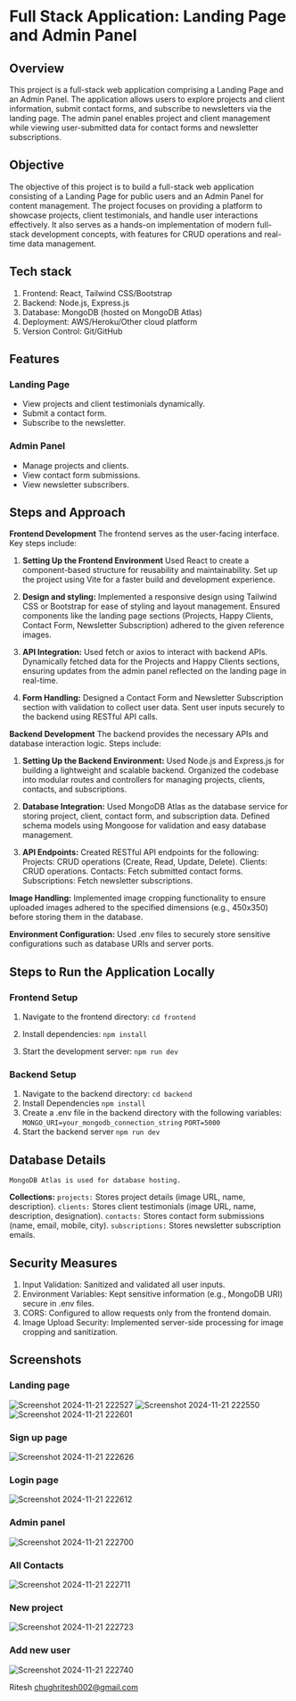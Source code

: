 # Full Stack Application: Landing Page and Admin Panel
## Overview
This project is a full-stack web application comprising a Landing Page and an Admin Panel. The application allows users to explore projects and client information, submit contact forms, and subscribe to newsletters via the landing page. The admin panel enables project and client management while viewing user-submitted data for contact forms and newsletter subscriptions.

## Objective
The objective of this project is to build a full-stack web application consisting of a Landing Page for public users and an Admin Panel for content management. The project focuses on providing a platform to showcase projects, client testimonials, and handle user interactions effectively. It also serves as a hands-on implementation of modern full-stack development concepts, with features for CRUD operations and real-time data management.

## Tech stack
1. Frontend: React, Tailwind CSS/Bootstrap
2. Backend: Node.js, Express.js
3. Database: MongoDB (hosted on MongoDB Atlas)
4. Deployment: AWS/Heroku/Other cloud platform
5. Version Control: Git/GitHub

## Features
### Landing Page
- View projects and client testimonials dynamically.
- Submit a contact form.
- Subscribe to the newsletter.

### Admin Panel
- Manage projects and clients.
- View contact form submissions.
- View newsletter subscribers.
## Steps and Approach
**Frontend Development**
The frontend serves as the user-facing interface. Key steps include:

1. **Setting Up the Frontend Environment**
    Used React to create a component-based structure for reusability and maintainability.
    Set up the project using Vite for a faster build and development experience.

2. **Design and styling:**
    Implemented a responsive design using Tailwind CSS or Bootstrap for ease of styling and layout management.
    Ensured components like the landing page sections (Projects, Happy Clients, Contact Form, Newsletter Subscription) adhered to the given reference images.

3. **API Integration:**
    Used fetch or axios to interact with backend APIs.
    Dynamically fetched data for the Projects and Happy Clients sections, ensuring updates from the admin panel reflected on the landing page in real-time.

4. **Form Handling:**
    Designed a Contact Form and Newsletter Subscription section with validation to collect user data.
    Sent user inputs securely to the backend using RESTful API calls.

**Backend Development**
The backend provides the necessary APIs and database interaction logic. Steps include:

1. **Setting Up the Backend Environment:**
    Used Node.js and Express.js for building a lightweight and scalable backend.
    Organized the codebase into modular routes and controllers for managing projects, clients, contacts, and subscriptions.

2. **Database Integration:**
    Used MongoDB Atlas as the database service for storing project, client, contact form, and subscription data.
    Defined schema models using Mongoose for validation and easy database management.

3. **API Endpoints:**
    Created RESTful API endpoints for the following:
    Projects: CRUD operations (Create, Read, Update, Delete).
    Clients: CRUD operations.
    Contacts: Fetch submitted contact forms.
    Subscriptions: Fetch newsletter subscriptions.

**Image Handling:**
    Implemented image cropping functionality to ensure uploaded images adhered to the specified dimensions (e.g., 450x350) before storing them in the database.

**Environment Configuration:**
    Used .env files to securely store sensitive configurations such as database URIs and server ports.

## Steps to Run the Application Locally
### Frontend Setup
1. Navigate to the frontend directory:
    `cd frontend`

2. Install dependencies:
    `npm install`

3. Start the development server:
    `npm run dev`

### Backend Setup
1. Navigate to the backend directory:
    `cd backend`
2. Install Dependencies
    `npm install`
3. Create a .env file in the backend directory with the following variables:
    `MONGO_URI=your_mongodb_connection_string`
    `PORT=5000`
4. Start the backend server
    `npm run dev`

## Database Details
    MongoDB Atlas is used for database hosting.
**Collections:**
`projects:` Stores project details (image URL, name, description).
`clients:` Stores client testimonials (image URL, name, description, designation).
`contacts:` Stores contact form submissions (name, email, mobile, city).
`subscriptions:` Stores newsletter subscription emails.

## Security Measures
1. Input Validation: Sanitized and validated all user inputs.
2. Environment Variables: Kept sensitive information (e.g., MongoDB URI) secure in .env files.
3. CORS: Configured to allow requests only from the frontend domain.
4. Image Upload Security: Implemented server-side processing for image cropping and sanitization.

## Screenshots
### Landing page
![Screenshot 2024-11-21 222527](https://github.com/user-attachments/assets/a4d62552-a0d9-461c-b28f-1a5d37eadacc)
![Screenshot 2024-11-21 222550](https://github.com/user-attachments/assets/0ab446ad-8aef-49c1-b657-b292b391d1d2)
![Screenshot 2024-11-21 222601](https://github.com/user-attachments/assets/2f0773aa-73f5-4db3-9d89-942468e3a2a5)


### Sign up page
![Screenshot 2024-11-21 222626](https://github.com/user-attachments/assets/c1b8de8d-4ec5-42d1-8b8f-03cc1ad8046d)

### Login page
![Screenshot 2024-11-21 222612](https://github.com/user-attachments/assets/408f958e-35b5-473d-b999-f316ce459c03)


### Admin panel
![Screenshot 2024-11-21 222700](https://github.com/user-attachments/assets/a0bb1032-e154-47c4-aec6-6449c83e4c34)

### All Contacts
![Screenshot 2024-11-21 222711](https://github.com/user-attachments/assets/04403cf5-2024-4571-b0e8-933b526d3adb)

### New project
![Screenshot 2024-11-21 222723](https://github.com/user-attachments/assets/f7aafbb2-eab1-4cf8-b7ad-6e372b34cb8c)

### Add new user
![Screenshot 2024-11-21 222740](https://github.com/user-attachments/assets/70b72dc5-70d2-45ec-8d3e-90ffa89ddb1a)

Ritesh
chughritesh002@gmail.com
